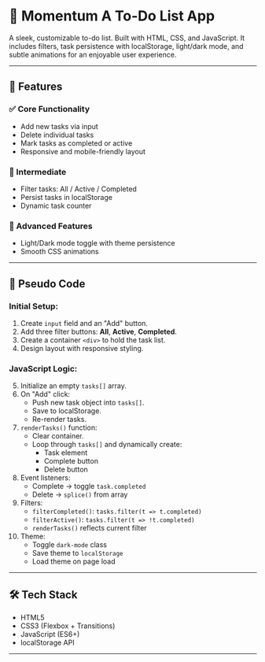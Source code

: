 # 📝 Momentum A To-Do List App

A sleek, customizable to-do list. Built with HTML, CSS, and JavaScript. It includes filters, task persistence with localStorage, light/dark mode, and subtle animations for an enjoyable user experience.

---

## 🚀 Features

### ✅ Core Functionality
- Add new tasks via input
- Delete individual tasks
- Mark tasks as completed or active
- Responsive and mobile-friendly layout

### 🎯 Intermediate
- Filter tasks: All / Active / Completed
- Persist tasks in localStorage
- Dynamic task counter

### 💎 Advanced Features
- Light/Dark mode toggle with theme persistence
- Smooth CSS animations 

---

## 🧠 Pseudo Code

### Initial Setup:
1. Create `input` field and an "Add" button.
2. Add three filter buttons: **All**, **Active**, **Completed**.
3. Create a container `<div>` to hold the task list.
4. Design layout with responsive styling.

### JavaScript Logic:
5. Initialize an empty `tasks[]` array.
6. On "Add" click:
   - Push new task object into `tasks[]`.
   - Save to localStorage.
   - Re-render tasks.
7. `renderTasks()` function:
   - Clear container.
   - Loop through `tasks[]` and dynamically create:
     - Task element
     - Complete button
     - Delete button
8. Event listeners:
   - Complete → toggle `task.completed`
   - Delete → `splice()` from array
9. Filters:
   - `filterCompleted()`: `tasks.filter(t => t.completed)`
   - `filterActive()`: `tasks.filter(t => !t.completed)`
   - `renderTasks()` reflects current filter
10. Theme:
    - Toggle `dark-mode` class
    - Save theme to `localStorage`
    - Load theme on page load

---

## 🛠️ Tech Stack

- HTML5
- CSS3 (Flexbox + Transitions)
- JavaScript (ES6+)
- localStorage API

---